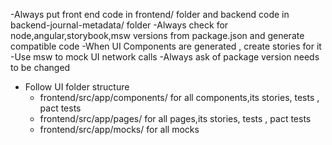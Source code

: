 -Always put front end code in frontend/ folder and backend code in backend-journal-metadata/ folder
-Always check for node,angular,storybook,msw versions from package.json and generate compatible code
-When UI Components are generated , create stories for it
-Use msw to mock UI network calls
-Always ask of package version needs to be changed
- Follow UI folder structure
    - frontend/src/app/components/<component-name> for all components,its stories, tests , pact tests
     - frontend/src/app/pages/<page-name> for all pages,its stories, tests , pact tests
    - frontend/src/app/mocks/<mock-name> for all mocks
